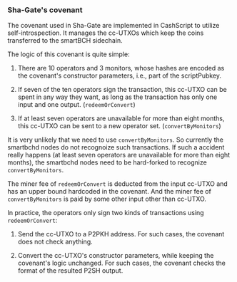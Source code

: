 ### Sha-Gate's covenant

The covenant used in Sha-Gate are implemented in CashScript to utilize self-introspection. It manages the cc-UTXOs which keep the coins transferred to the smartBCH sidechain.

The logic of this covenant is quite simple:

1. There are 10 operators and 3 monitors, whose hashes are encoded as the covenant's constructor parameters, i.e., part of the scriptPubkey.

2. If seven of the ten operators sign the transaction, this cc-UTXO can be spent in any way they want, as long as the transaction has only one input and one output. (`redeemOrConvert`)

3. If at least seven operators are unavailable for more than eight months, this cc-UTXO can be sent to a new operator set. (`convertByMonitors`)

It is very unlikely that we need to use `convertByMonitors`. So currently the smartbchd nodes do not recognoize such transactions. If such a accident really happens (at least seven operators are unavailable for more than eight months), the smartbchd nodes need to be hard-forked to recognize `convertByMonitors`.

The miner fee of `redeemOrConvert` is deducted from the input cc-UTXO and has an upper bound hardcoded in the covenant. And the miner fee of `convertByMonitors` is paid by some other input other than cc-UTXO.

In practice, the operators only sign two kinds of transactions using `redeemOrConvert`:

1. Send the cc-UTXO to a P2PKH address. For such cases, the covenant does not check anything.

2. Convert the cc-UTXO's constructor parameters, while keeping the covenant's logic unchanged. For such cases, the covenant checks the format of the resulted P2SH output.

